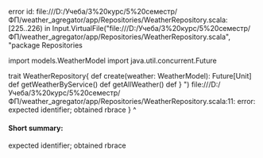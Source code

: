 error id: file:///D:/Учеба/3%20курс/5%20семестр/ФП/weather_agregator/app/Repositories/WeatherRepository.scala:[225..226) in Input.VirtualFile("file:///D:/Учеба/3%20курс/5%20семестр/ФП/weather_agregator/app/Repositories/WeatherRepository.scala", "package Repositories

import models.WeatherModel
import java.util.concurrent.Future

trait WeatherRepository{
    def create(weather: WeatherModel): Future[Unit]
    def getWeatherByService()
    def getAllWeather()
    def 
}
")
file:///D:/Учеба/3%20курс/5%20семестр/ФП/weather_agregator/app/Repositories/WeatherRepository.scala:11: error: expected identifier; obtained rbrace
}
^
#### Short summary: 

expected identifier; obtained rbrace